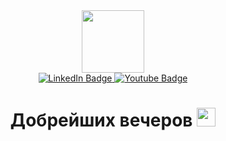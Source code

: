 <div id="header" align="center">
  <img src="https://psv4.userapi.com/c237031/u312110698/docs/d36/57be034ac0e9/krol.gif?extra=OZAJLu-15A-3FIrLhEurn640kCxg9PFfQAxekJfDVN7hY2fGB_SVXiuqpSVUe5j7Acxv245NFrNol36WqvYaPZ9NWlFOPfTJBASDFCRRPaUO0JT-Q_WVotABhQFMiBtYd06gmmkyUghdTCbWXKW32Mky" width="100"/>
</div>


<div id="badges" align="center">
  <a href="https://vk.com/al_im.php?sel=c5">
    <img src="https://img.shields.io/badge/Вконтакте-blue?style=for-the-badge&logo=vk&logoColor=white" alt="LinkedIn Badge"/>
  </a>
  <a href="https://t.me/x12947">
    <img src="https://img.shields.io/badge/Telegram-green?style=for-the-badge&logo=telegram&logoColor=white" alt="Youtube Badge"/>
  </a>
</div>
<div id="viewprof" align="center">
  <img src="https://komarev.com/ghpvc/?username=vlukert&style=flat-square&color=blue" alt=""/>
</div>
<div id="heythere" align="center">
  <h1>
  Добрейших вечеров
  <img src="https://media.giphy.com/media/hvRJCLFzcasrR4ia7z/giphy.gif" width="30px"/>
</h1>
</div>


